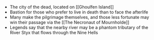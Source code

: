 - The city of the dead, located on [[Ghoulfen Island]]
- Bastion for those who prefer to live in death than to face the afterlife
- Many make the pilgrimage themselves, and those less fortunate may win their passage via the [[The Necronaut of Mournholde]]
- Legends say that the nearby river may be a phantom tributary of the River Styx that flows through the Nine Hells